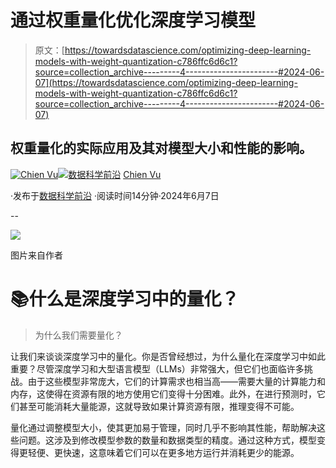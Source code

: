 # 通过权重量化优化深度学习模型

> 原文：[https://towardsdatascience.com/optimizing-deep-learning-models-with-weight-quantization-c786ffc6d6c1?source=collection_archive---------4-----------------------#2024-06-07](https://towardsdatascience.com/optimizing-deep-learning-models-with-weight-quantization-c786ffc6d6c1?source=collection_archive---------4-----------------------#2024-06-07)

## 权重量化的实际应用及其对模型大小和性能的影响。

[](https://medium.com/@chienvu?source=post_page---byline--c786ffc6d6c1--------------------------------)[![Chien Vu](../Images/ba70374c28ea91c1941a0a8f1402712f.png)](https://medium.com/@chienvu?source=post_page---byline--c786ffc6d6c1--------------------------------)[](https://towardsdatascience.com/?source=post_page---byline--c786ffc6d6c1--------------------------------)[![数据科学前沿](../Images/a6ff2676ffcc0c7aad8aaf1d79379785.png)](https://towardsdatascience.com/?source=post_page---byline--c786ffc6d6c1--------------------------------) [Chien Vu](https://medium.com/@chienvu?source=post_page---byline--c786ffc6d6c1--------------------------------)

·发布于[数据科学前沿](https://towardsdatascience.com/?source=post_page---byline--c786ffc6d6c1--------------------------------) ·阅读时间14分钟·2024年6月7日

--

![](../Images/07929b8bc2ee3b934b4cc36b0248e5f1.png)

图片来自作者

# 📚什么是深度学习中的量化？

> 为什么我们需要量化？

让我们来谈谈深度学习中的量化。你是否曾经想过，为什么量化在深度学习中如此重要？尽管深度学习和大型语言模型（LLMs）非常强大，但它们也面临许多挑战。由于这些模型非常庞大，它们的计算需求也相当高——需要大量的计算能力和内存，这使得在资源有限的地方使用它们变得十分困难。此外，在进行预测时，它们甚至可能消耗大量能源，这就导致如果计算资源有限，推理变得不可能。

量化通过调整模型大小，使其更加易于管理，同时几乎不影响其性能，帮助解决这些问题。这涉及到修改模型参数的数量和数据类型的精度。通过这种方式，模型变得更轻便、更快速，这意味着它们可以在更多地方运行并消耗更少的能源。
